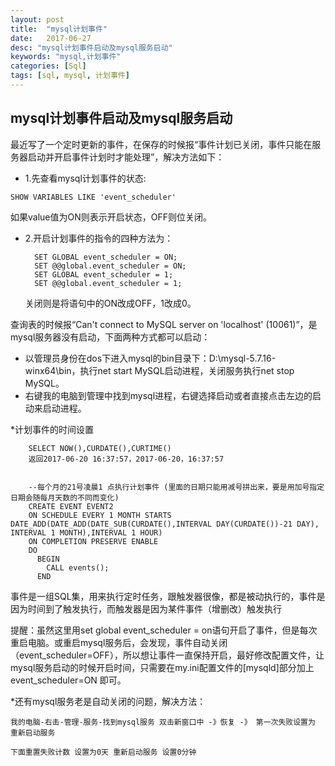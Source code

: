 ```yaml
---
layout: post
title:  "mysql计划事件"
date:   2017-06-27
desc: "mysql计划事件启动及mysql服务启动"
keywords: "mysql,计划事件"
categories: [Sql]
tags: [sql, mysql, 计划事件]
---
```


## mysql计划事件启动及mysql服务启动

 最近写了一个定时更新的事件，在保存的时候报“事件计划已关闭，事件只能在服务器启动并开启事件计划时才能处理”，解决方法如下：

* 1.先查看mysql计划事件的状态:
 ```
 SHOW VARIABLES LIKE 'event_scheduler'
 ```
如果value值为ON则表示开启状态，OFF则位关闭。

* 2.开启计划事件的指令的四种方法为：
	
		SET GLOBAL event_scheduler = ON;
		SET @@global.event_scheduler = ON;
		SET GLOBAL event_scheduler = 1;
		SET @@global.event_scheduler = 1;
	关闭则是将语句中的ON改成OFF，1改成0。

查询表的时候报“Can't connect to MySQL server on 'localhost' (10061)”，是mysql服务器没有启动，下面两种方式都可以启动：

* 以管理员身份在dos下进入mysql的bin目录下：D:\mysql-5.7.16-winx64\bin，执行net start MySQL启动进程，关闭服务执行net stop MySQL。
* 右键我的电脑到管理中找到mysql进程，右键选择启动或者直接点击左边的启动来启动进程。


*计划事件的时间设置

		SELECT NOW(),CURDATE(),CURTIME()
		返回2017-06-20 16:37:57，2017-06-20，16:37:57


		--每个月的21号凌晨1 点执行计划事件 (里面的日期只能用减号拼出来，要是用加号指定日期会随每月天数的不同而变化)
		CREATE EVENT EVENT2   
		ON SCHEDULE EVERY 1 MONTH STARTS DATE_ADD(DATE_ADD(DATE_SUB(CURDATE(),INTERVAL DAY(CURDATE())-21 DAY), INTERVAL 1 MONTH),INTERVAL 1 HOUR) 
		ON COMPLETION PRESERVE ENABLE 
		DO 
		  BEGIN
		    CALL events(); 
		  END

事件是一组SQL集，用来执行定时任务，跟触发器很像，都是被动执行的，事件是因为时间到了触发执行，而触发器是因为某件事件（增删改）触发执行

提醒：虽然这里用set global event_scheduler = on语句开启了事件，但是每次重启电脑。或重启mysql服务后，会发现，事件自动关闭（event_scheduler=OFF），所以想让事件一直保持开启，最好修改配置文件，让mysql服务启动的时候开启时间，只需要在my.ini配置文件的[mysqld]部分加上event_scheduler=ON 即可。

*还有mysql服务老是自动关闭的问题，解决方法：

	我的电脑-右击-管理-服务-找到mysql服务 双击新窗口中 -》恢复 -》 第一次失败设置为 重新启动服务

	下面重置失败计数 设置为0天 重新启动服务 设置0分钟


